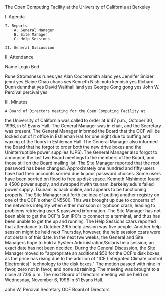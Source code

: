 The Open Computing Facility at the University of California at Berkeley

I. Agenda

	I. Reports
		A. General Manager
		B. Site Manager
		C. Help Sessions
		
	II. General Discussion
	
II. Attendance

Name				Login			Bod

Rune Stromsness			runes			yes
Alan Coopersmith		alanc			yes
Jennifer Snider			jenni			yes
Elaine Chao			chaos			yes
Kenneth Nishimoto		kennish			yes
Richard Dunn			dunnthat		yes
David Walthall			land			yes
George Gong			gong			yes
John W. Percival			percival		yes

III. Minutes

	A Board of Directors meeting for the Open Computing Facility at
the University of California was called to order at 6:47 p.m., October 30,
1996, in 51 Evans Hall. The General Manager was in chair, and the
Secretary was present. 
	The General Manager informed the Board that the OCF will be locked
out of it office in Eshleman Hall for one night due to buffing and waxing of
the floors in Eshleman Hall. The General Manager also informed the Board
that he forgot to order both the new drive boxes and the Uninterruptible
power supplies (UPS). The General Manager also forgot to announce the last
two Board meetings to the members of the Board, and those still on the
Board mailing list.
	The Site Manager reported that the root password has been changed.
Approximately one hundred and fifty users have had their accounts sorried
due to poor password choices. Some users have been sorried on flood to
free up disk space.  Kenneth Nishimoto found a 4500 power supply, and
swapped it with tsunami.berkeley.edu's failed power supply. Tsunami is
back online, and appears to be functioning properly. The Site Manager put
forth the idea of putting another registry on one of the OCF's other
DN5500. This was brought up due to concerns of the networks integrity when
either monsoon or typhoon crash, leading to problems retrieving user &
password information. The Site Manager has not been able to get the OCF's
Sun IPC's to connect to a terminal, and thus has been unable to get the up
and running. 
	The Help Sessions czars reported that attendance to October 29th
help session was five people. Another help session might be held next
Thursday, however, the help session czars were not certain of this date.
In the next two weeks, the General and Site Managers hope to hold a System
Administration/Solaris help session; an exact date has not been decided. 
	During the General Discussion, the Site Manager moved to
"appropriate an additional $50 for the OCF's disk boxes, as the price has
rising due to the addition of "ICE (Integrated Climate control
Electronics)" technology to the disk boxes." The motion passed with nine
in favor, zero not in favor, and none abstaining. 
	The meeting was brought to a close at 7:05 p.m. The next Board of
Directors meeting will be held on Wednesday, November 6, 1996 in 51 Evans
Hall. 
		
John W. Percival
Secretary OCF Board of Directors
